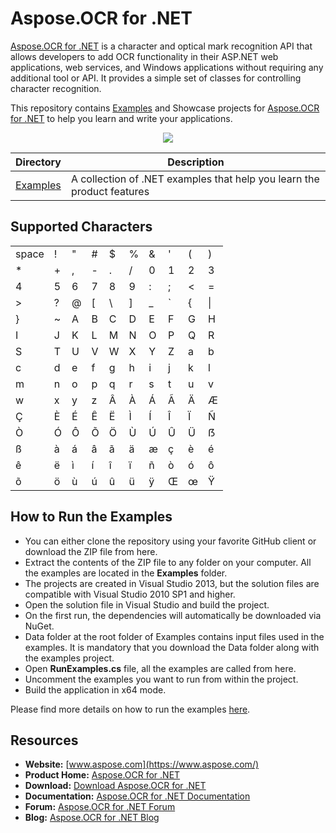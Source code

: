 # Aspose.OCR for .NET

[Aspose.OCR for .NET](https://products.aspose.com/ocr/net) is a character and optical mark recognition API that allows developers to add OCR functionality in their ASP.NET web applications, web services, and Windows applications without requiring any additional tool or API. It provides a simple set of classes for controlling character recognition.

This repository contains [Examples](Examples) and Showcase projects for [Aspose.OCR for .NET](https://products.aspose.com/ocr/net) to help you learn and write your applications.

<p align="center">
  <a href="https://github.com/aspose-ocr/Aspose.OCR-for-.NET/archive/master.zip">
    <img src="http://i.imgur.com/hwNhrGZ.png" />
  </a>
</p>

Directory | Description
--------- | -----------
[Examples](Examples)  | A collection of .NET examples that help you learn the product features

## Supported Characters

|   |   |   |   |   |   |   |   |   |   |
|---|---|---|---|---|---|---|---|---|---|
| space | ! | " | # | $ | % | & | ' | ( | ) |
| * | + | , | - | . | / | 0 | 1 | 2 | 3 |
| 4 | 5 | 6 | 7 | 8 | 9 | : | ; | < | = |
| > | ? | @ | [ | \ | ] | _ | ` | { | \| |
| } | ~ | A | B | C | D | E | F | G | H |
| I | J | K | L | M | N | O | P | Q | R |
| S | T | U | V | W | X | Y | Z | a | b |
| c | d | e | f | g | h | i | j | k | l |
| m | n | o | p | q | r | s | t | u | v |
| w | x | y | z | Â | À | Á | Ã | Ä | Æ |
| Ç | È | É | Ê | Ë | Ì | Í | Î | Ï | Ñ |
| Ò | Ó | Ô | Õ | Ö | Ù | Ú | Û | Ü | ẞ |
| ß | à | á | â | ã | ä | æ | ç | è | é |
| ê | ë | ì | í | î | ï | ñ | ò | ó | ô |
| õ | ö | ù | ú | û | ü | ÿ | Œ | œ | Ÿ |

## How to Run the Examples

* You can either clone the repository using your favorite GitHub client or download the ZIP file from here.
* Extract the contents of the ZIP file to any folder on your computer. All the examples are located in the **Examples** folder.
* The projects are created in Visual Studio 2013, but the solution files are compatible with Visual Studio 2010 SP1 and higher.
* Open the solution file in Visual Studio and build the project.
* On the first run, the dependencies will automatically be downloaded via NuGet.
* Data folder at the root folder of Examples contains input files used in the examples. It is mandatory that you download the Data folder along with the examples project.
* Open **RunExamples.cs** file, all the examples are called from here.
* Uncomment the examples you want to run from within the project.
* Build the application in x64 mode.

Please find more details on how to run the examples [here](https://docs.aspose.com/display/ocrnet/How+to+Run+the+Examples).

## Resources

* **Website:** [www.aspose.com](https://www.aspose.com/)
* **Product Home:** [Aspose.OCR for .NET](https://products.aspose.com/ocr/net)
* **Download:** [Download Aspose.OCR for .NET](https://www.nuget.org/packages/Aspose.OCR/)
* **Documentation:** [Aspose.OCR for .NET Documentation](https://docs.aspose.com/display/ocrnet/Home)
* **Forum:** [Aspose.OCR for .NET Forum](https://forum.aspose.com/c/ocr)
* **Blog:** [Aspose.OCR for .NET Blog](https://blog.aspose.com/category/ocr/)
